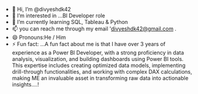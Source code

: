 - 👋 Hi, I’m @divyeshdk42
- 👀 I’m interested in ...BI Developer role
- 🌱 I’m currently learning  SQL, Tableau & Python
- 📫 you can reach me through my email 'divyeshdk42@gmail.com .
- 😄 Pronouns:He / Him
- ⚡ Fun fact: ...A fun fact about me is that I have over 3 years of experience as a Power BI Developer, with a strong proficiency in data analysis, visualization, 
and building dashboards using Power BI tools. This expertise includes creating optimized data models, implementing drill-through functionalities, 
and working with complex DAX calculations, making ME an invaluable asset in transforming raw data into actionable insights....!

